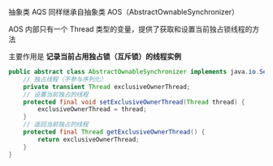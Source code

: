 抽象类 AQS 同样继承自抽象类 AOS（AbstractOwnableSynchronizer）

AOS 内部只有一个 Thread 类型的变量，提供了获取和设置当前独占锁线程的方法

主要作用是 **记录当前占用独占锁（互斥锁）的线程实例**



```java
public abstract class AbstractOwnableSynchronizer implements java.io.Serializable {
    // 独占线程（不参与序列化）
    private transient Thread exclusiveOwnerThread;
    // 设置当前独占的线程
    protected final void setExclusiveOwnerThread(Thread thread) {
        exclusiveOwnerThread = thread;
    }
    // 返回当前独占的线程
    protected final Thread getExclusiveOwnerThread() {
        return exclusiveOwnerThread;
    }
}
```

